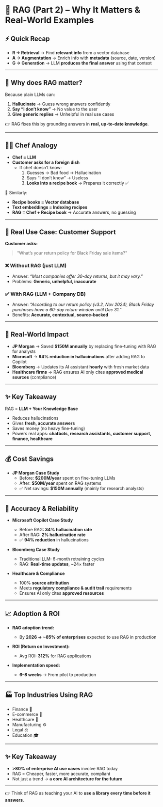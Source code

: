 # 🚀 RAG (Part 2) – Why It Matters & Real-World Examples

## ⚡ Quick Recap
- **R → Retrieval** → Find **relevant info** from a vector database  
- **A → Augmentation** → Enrich info with **metadata** (source, date, version)  
- **G → Generation** → LLM **produces the final answer** using that context  

---

## 🤔 Why does RAG matter?
Because plain LLMs can:
1. **Hallucinate** → Guess wrong answers confidently  
2. **Say “I don’t know”** → No value to the user  
3. **Give generic replies** → Unhelpful in real use cases  

👉 RAG fixes this by grounding answers in **real, up-to-date knowledge**.

---

## 👨‍🍳 Chef Analogy
- **Chef = LLM**  
- **Customer asks for a foreign dish**  
  - If chef doesn’t know:
    1. Guesses → Bad food → Hallucination  
    2. Says “I don’t know” → Useless  
    3. **Looks into a recipe book** → Prepares it correctly ✅  

🔑 Similarly:  
- **Recipe books = Vector database**  
- **Text embeddings = Indexing recipes**  
- **RAG = Chef + Recipe book** → Accurate answers, no guessing  

---

## 🎯 Real Use Case: Customer Support
**Customer asks:**  
> "What’s your return policy for Black Friday sale items?"

### ❌ Without RAG (just LLM)
- Answer: *“Most companies offer 30-day returns, but it may vary.”*  
- Problems: **Generic, unhelpful, inaccurate**  

### ✅ With RAG (LLM + Company DB)
- Answer: *“According to our return policy (v3.2, Nov 2024), Black Friday purchases have a 60-day return window until Dec 31.”*  
- Benefits: **Accurate, contextual, source-backed**  

---

## 🏢 Real-World Impact
- **JP Morgan** → Saved **$150M annually** by replacing fine-tuning with RAG for analysts  
- **Microsoft** → **94% reduction in hallucinations** after adding RAG to Copilot  
- **Bloomberg** → Updates its AI assistant **hourly** with fresh market data  
- **Healthcare firms** → RAG ensures AI only cites **approved medical sources** (compliance)  

---

## ✨ Key Takeaway
RAG = **LLM + Your Knowledge Base**  
- Reduces hallucinations  
- Gives **fresh, accurate answers**  
- Saves money (no heavy fine-tuning)  
- Powers real apps: **chatbots, research assistants, customer support, finance, healthcare**  

---


## 💰 Cost Savings
- **JP Morgan Case Study**  
  - Before: **$200M/year** spent on fine-tuning LLMs  
  - After: **$50M/year** spent on RAG systems  
  - ✅ Net savings: **$150M annually** (mainly for research analysts)

---

## 🎯 Accuracy & Reliability
- **Microsoft Copilot Case Study**  
  - Before RAG: **34% hallucination rate**  
  - After RAG: **2% hallucination rate**  
  - ✅ **94% reduction** in hallucinations  

- **Bloomberg Case Study**  
  - Traditional LLM: 6-month retraining cycles  
  - RAG: **Real-time updates**, ~24× faster  

- **Healthcare & Compliance**  
  - 100% **source attribution**  
  - Meets **regulatory compliance & audit trail** requirements  
  - Ensures AI only cites **approved resources**

---

## 📈 Adoption & ROI
- **RAG adoption trend:**  
  - By **2026 → ~85% of enterprises** expected to use RAG in production  

- **ROI (Return on Investment):**  
  - Avg ROI: **312%** for RAG applications  

- **Implementation speed:**  
  - **6–8 weeks** → From pilot to production  

---

## 🏭 Top Industries Using RAG
- Finance 🏦  
- E-commerce 🛒  
- Healthcare 🏥  
- Manufacturing ⚙️  
- Legal ⚖️  
- Education 🎓  

---

## ✨ Key Takeaway
- **>80% of enterprise AI use cases** involve RAG today  
- RAG = Cheaper, faster, more accurate, compliant  
- Not just a trend → **a core AI architecture for the future**

---

👉 Think of RAG as teaching your AI to **use a library every time before it answers**.
